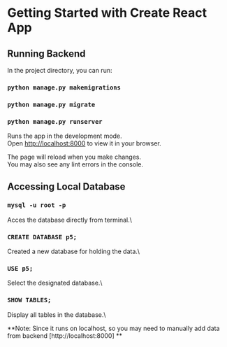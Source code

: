 # Getting Started with Create React App

## Running Backend

In the project directory, you can run:

### `python manage.py makemigrations`
### `python manage.py migrate`
### `python manage.py runserver`

Runs the app in the development mode.\
Open [http://localhost:8000](http://localhost:8000) to view it in your browser.

The page will reload when you make changes.\
You may also see any lint errors in the console.

## Accessing Local Database

### `mysql -u root -p`

Acces the database directly from terminal.\

### `CREATE DATABASE p5;`

Created a new database for holding the data.\

### `USE p5;`

Select the designated database.\

### `SHOW TABLES;`
Display all tables in the database.\


**Note: Since it runs on localhost, so you may need to manually add data from backend [http://localhost:8000] **

